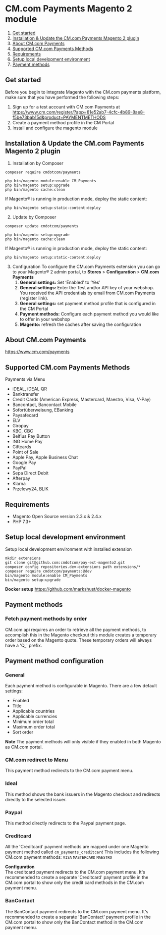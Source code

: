# CM.com Payments Magento 2 module

1. [Get started](#get-started)
2. [Installation & Update the CM.com Payments Magento 2 plugin](#installation--update-the-cmcom-payments-magento-2-plugin)
2. [About CM.com Payments](#about-cmcom-payments)
3. [Supported CM.com Payments Methods](#supported-cmcom-payments-methods)
4. [Requirements](#requirements)
5. [Setup local development environment](#setup-local-development-environment)
5. [Payment methods](#payment-methods)

## Get started

Before you begin to integrate Magento with the CM.com payments platform, make sure that you have performed the following steps: 

1. Sign up for a test account with CM.com Payments at https://www.cm.com/register/?app=81e52ab7-4cfc-4b89-8ae8-f5be73bab15d&product=PAYMENTMETHODS
2. Create a payment method profile in the CM Portal
3. Install and configure the magento module

## Installation & Update the CM.com Payments Magento 2 plugin

1. Installation by Composer

```
composer require cmdotcom/payments
```

```
php bin/magento module:enable CM_Payments
php bin/magento setup:upgrade
php bin/magento cache:clean
```

If Magento® is running in production mode, deploy the static content:

```
php bin/magento setup:static-content:deploy
```

2. Update by Composer

```
composer update cmdotcom/payments
```

```
php bin/magento setup:upgrade
php bin/magento cache:clean
```

If Magento® is running in production mode, deploy the static content:

```
php bin/magento setup:static-content:deploy
```

3. Configuration
   To configure the CM.com Payments extension you can go to your Magento® 2 admin portal, to **Stores** > **Configuration** > **CM.com Payments**
   1. **General settings:** Set ‘Enabled’ to ‘Yes’
   2. **General settings:**  Enter the Test and/or API key of your webshop. You received the API credentials by email from CM.com Payments (register link).
   3. **General settings:** set payment method profile that is configured in the CM Portal 
   4. **Payment methods:** Configure each payment method you would like to offer in your webshop
   5. **Magento:** refresh the caches after saving the configuration

## About CM.com Payments

https://www.cm.com/payments

## Supported CM.com Payments Methods

Payments via Menu

- iDEAL, iDEAL QR
- Banktransfer
- Credit Cards (American Express, Mastercard, Maestro, Visa, V-Pay)
- Bancontact, Bancontact Mobile
- Sofortüberweisung, EBanking
- Paysafecard
- ELV
- Giropay
- KBC, CBC
- Belfius Pay Button
- ING Home Pay
- Giftcards
- Point of Sale
- Apple Pay, Apple Business Chat
- Google Pay
- PayPal
- Sepa Direct Debit
- Afterpay
- Klarna
- Przelewy24, BLIK

## Requirements

- Magento Open Source version 2.3.x & 2.4.x
- PHP 7.3+

## Setup local development environment

Setup local development environment with installed extension

```
mkdir extensions
git clone git@github.com:cmdotcom/pay-ext-magento2.git
composer config repositories.dev-extensions path extensions/* 
composer require cmdotcom/payments:@dev
bin/magento module:enable CM_Payments
bin/magento setup:upgrade
```

**Docker setup**
https://github.com/markshust/docker-magento

## Payment methods
### Fetch payment methods by order
CM.com api requires an order to retrieve all the payment methods, to accomplish this in the Magento checkout this module creates a temporary order based on the Magento quote. These temporary orders will always have a 'Q_' prefix. 

## Payment method configuration
### General
Each payment method is configurable in Magento. There are a few default settings: 
- Enabled
- Title
- Applicable countries
- Applicable currencies
- Minimum order total
- Maximum order total
- Sort order

**Note** The payment methods will only visible if they enabled in both Magento as CM.com portal. 

### CM.com redirect to Menu
This payment method redirects to the CM.com payment menu.

### Ideal
This method shows the bank issuers in the Magento checkout and redirects directly to the selected issuer. 

### Paypal
This method directly redirects to the Paypal payment page.

### Creditcard
All the 'Creditcard' payment methods are mapped under one Magento payment method called `cm_payments_creditcard`
This includes the following CM.com payment methods:
`VISA`
`MASTERCARD`
`MAESTRO`

**Configuration**\
The creditcard payment redirects to the CM.com payment menu. It's recommended to create a separate 'Creditcard' payment profile in the CM.com portal to show only the credit card methods in the CM.com payment menu.

### BanContact
The BanContact payment redirects to the CM.com payment menu. It's recommended to create a separate 'BanContact' payment profile in the CM.com portal to show only the BanContact method in the CM.com payment menu.
